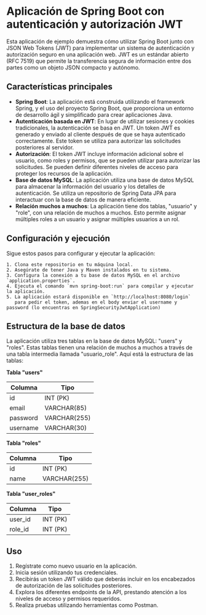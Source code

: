 
# Aplicación de Spring Boot con autenticación y autorización JWT

Esta aplicación de ejemplo demuestra cómo utilizar Spring Boot junto con JSON Web Tokens (JWT) para implementar un sistema de autenticación y autorización seguro en una aplicación web. JWT es un estándar abierto (RFC 7519) que permite la transferencia segura de información entre dos partes como un objeto JSON compacto y autónomo.

## Características principales

- **Spring Boot**: La aplicación está construida utilizando el framework Spring, y el uso del proyecto Spring Boot, que proporciona un entorno de desarrollo ágil y simplificado para crear aplicaciones Java.
- **Autenticación basada en JWT**: En lugar de utilizar sesiones y cookies tradicionales, la autenticación se basa en JWT. Un token JWT es generado y enviado al cliente después de que se haya autenticado correctamente. Este token se utiliza para autorizar las solicitudes posteriores al servidor.
- **Autorización**: El token JWT incluye información adicional sobre el usuario, como roles y permisos, que se pueden utilizar para autorizar las solicitudes. Se pueden definir diferentes niveles de acceso para proteger los recursos de la aplicación.
- **Base de datos MySQL**: La aplicación utiliza una base de datos MySQL para almacenar la información del usuario y los detalles de autenticación. Se utiliza un repositorio de Spring Data JPA para interactuar con la base de datos de manera eficiente.
- **Relación muchos a muchos**: La aplicación tiene dos tablas, "usuario" y "role", con una relación de muchos a muchos. Esto permite asignar múltiples roles a un usuario y asignar múltiples usuarios a un rol.

## Configuración y ejecución

Sigue estos pasos para configurar y ejecutar la aplicación:

    1. Clona este repositorio en tu máquina local.
    2. Asegúrate de tener Java y Maven instalados en tu sistema.
    3. Configura la conexión a tu base de datos MySQL en el archivo `application.properties`.
    4. Ejecuta el comando `mvn spring-boot:run` para compilar y ejecutar la aplicación.
    5. La aplicación estará disponible en `http://localhost:8080/login` 
       para pedir el token, ademas en el body enviar el username y password (lo encuentras en SpringSecurityJwtApplication)

## Estructura de la base de datos

La aplicación utiliza tres tablas en la base de datos MySQL: "users" y "roles". Estas tablas tienen una relación de muchos a muchos a través de una tabla intermedia llamada "usuario_role". Aquí está la estructura de las tablas:

**Tabla "users"**

| Columna     | Tipo         |
|-------------|--------------|
| id          | INT (PK)     |
| email      | VARCHAR(85) |
| password      | VARCHAR(255) |
| username   | VARCHAR(30) |

**Tabla "roles"**

| Columna | Tipo         |
|---------|--------------|
| id      | INT (PK)     |
| name  | VARCHAR(255)  |

**Tabla "user_roles"**

| Columna    | Tipo     |
|------------|----------|
| user_id | INT (PK) |
| role_id    | INT (PK) |

## Uso

1. Regístrate como nuevo usuario en la aplicación.
2. Inicia sesión utilizando tus credenciales.
3. Recibirás un token JWT válido que deberás incluir en los encabezados de autorización de las solicitudes posteriores.
4. Explora los diferentes endpoints de la API, prestando atención a los niveles de acceso y permisos requeridos.
5. Realiza pruebas utilizando herramientas  como Postman.
